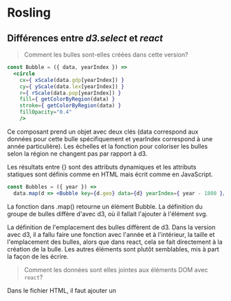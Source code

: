 # Rosling

## Différences entre *d3.select* et *react*

> Comment les bulles sont-elles créées dans cette version?

```jsx
const Bubble = ({ data, yearIndex }) =>
  <circle
    cx={ xScale(data.gdp[yearIndex]) }
    cy={ yScale(data.lex[yearIndex]) }
    r={ rScale(data.pop[yearIndex]) }
    fill={ getColorByRegion(data) }
    stroke={ getColorByRegion(data) }
    fillOpacity="0.4"
    />
```

Ce composant prend un objet avec deux clés (data correspond aux données pour cette bulle spécifiquement et yearIndex correspond à une année particulière). Les échelles et la fonction pour coloriser les bulles selon la région ne changent pas par rapport à d3.

Les résultats entre {} sont des attributs dynamiques et les attributs statiques sont définis comme en HTML mais écrit comme en JavaScript. 

```jsx
const Bubbles = ({ year }) =>
  data.map(d => <Bubble key={d.geo} data={d} yearIndex={ year - 1800 }/>)
```

La fonction dans .map() retourne un élément Bubble. La définition du groupe de bulles diffère d'avec d3, où il fallait l'ajouter à l'élément svg.

La définition de l'emplacement des bulles diffèrent de d3. Dans la version avec d3, il a fallu faire une fonction avec l'année et à l'intérieur, la taille et l'emplacement des bulles, alors que dans react, cela se fait directement à la création de la bulle. Les autres éléments sont plutôt semblables, mis à part la façon de les écrire.

> Comment les données sont elles jointes aux éléments DOM avec `react`?

Dans le fichier HTML, il faut ajouter un <script> avec le fichier .jsx. 

`render` permet d'ajouter les données à un élément DOM choisi (`div`, par exemple).